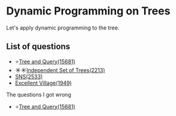 Dynamic Programming on Trees
==============================
Let's apply dynamic programming to the tree.

List of questions
----------------

- ⭐[Tree and Query(15681)](https://github.com/yoru4890/coding_test/blob/main/baekjoon/DP_on_trees/15681.md)
- ☀️☀️[Independent Set of Trees(2213)](https://github.com/yoru4890/coding_test/blob/main/baekjoon/DP_on_trees/2213.md)
- [SNS(2533)](https://github.com/yoru4890/coding_test/blob/main/baekjoon/DP_on_trees/2533.md)
- [Excellent Village(1949)](https://github.com/yoru4890/coding_test/blob/main/baekjoon/DP_on_trees/1949.md)

The questions I got wrong

- ⭐[Tree and Query(15681)](https://github.com/yoru4890/coding_test/blob/main/baekjoon/DP_on_trees/15681.md)
